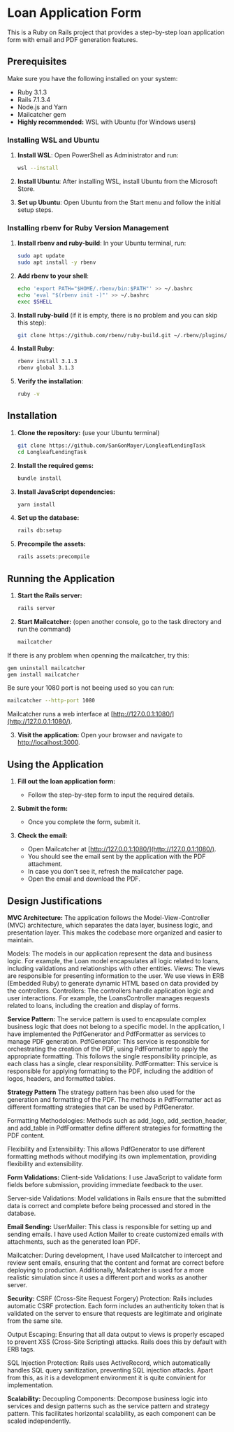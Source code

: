 # Loan Application Form

This is a Ruby on Rails project that provides a step-by-step loan application form with email and PDF generation features.

## Prerequisites

Make sure you have the following installed on your system:
- Ruby 3.1.3
- Rails 7.1.3.4
- Node.js and Yarn
- Mailcatcher gem
- **Highly recommended:** WSL with Ubuntu (for Windows users)

### Installing WSL and Ubuntu

1. **Install WSL**:
    Open PowerShell as Administrator and run:
    ```sh
    wsl --install
    ```

2. **Install Ubuntu**:
    After installing WSL, install Ubuntu from the Microsoft Store.

3. **Set up Ubuntu**:
    Open Ubuntu from the Start menu and follow the initial setup steps.

### Installing rbenv for Ruby Version Management

1. **Install rbenv and ruby-build**:
    In your Ubuntu terminal, run:
    ```sh
    sudo apt update
    sudo apt install -y rbenv
    ```

2. **Add rbenv to your shell**:
    ```sh
    echo 'export PATH="$HOME/.rbenv/bin:$PATH"' >> ~/.bashrc
    echo 'eval "$(rbenv init -)"' >> ~/.bashrc
    exec $SHELL
    ```

3. **Install ruby-build** (if it is empty, there is no problem and you can skip this step):
    ```sh
    git clone https://github.com/rbenv/ruby-build.git ~/.rbenv/plugins/ruby-build
    ```

4. **Install Ruby**:
    ```sh
    rbenv install 3.1.3
    rbenv global 3.1.3
    ```

5. **Verify the installation**:
    ```sh
    ruby -v
    ```

## Installation

1. **Clone the repository:** (use your Ubuntu terminal)
    ```bash
    git clone https://github.com/SanGonMayer/LongleafLendingTask
    cd LongleafLendingTask
    ```

2. **Install the required gems:**
    ```bash
    bundle install
    ```

3. **Install JavaScript dependencies:**
    ```bash
    yarn install
    ```

4. **Set up the database:**
    ```bash
    rails db:setup
    ```

5. **Precompile the assets:**
    ```bash
    rails assets:precompile
    ```

## Running the Application

1. **Start the Rails server:**
    ```bash
    rails server
    ```

2. **Start Mailcatcher:** (open another console, go to the task directory and run the command)
    ```bash
    mailcatcher
    ```
If there is any problem when openning the mailcatcher, try this:
```bash
gem uninstall mailcatcher
gem install mailcatcher
```
Be sure your 1080 port is not beeing used so you can run:
```bash
mailcatcher --http-port 1080
```
Mailcatcher runs a web interface at [http://127.0.0.1:1080/](http://127.0.0.1:1080/).

3. **Visit the application:**
    Open your browser and navigate to [http://localhost:3000](http://localhost:3000).

## Using the Application

1. **Fill out the loan application form:**
    - Follow the step-by-step form to input the required details.

2. **Submit the form:**
    - Once you complete the form, submit it.

3. **Check the email:**
    - Open Mailcatcher at [http://127.0.0.1:1080/](http://127.0.0.1:1080/).
    - You should see the email sent by the application with the PDF attachment.
    - In case you don't see it, refresh the mailcatcher page.
    - Open the email and download the PDF.

## Design Justifications
**MVC Architecture:** 
The application follows the Model-View-Controller (MVC) architecture, which separates the data layer, business logic, and presentation layer. This makes the codebase more organized and easier to maintain.

Models: The models in our application represent the data and business logic. For example, the Loan model encapsulates all logic related to loans, including validations and relationships with other entities.
Views: The views are responsible for presenting information to the user. We use views in ERB (Embedded Ruby) to generate dynamic HTML based on data provided by the controllers.
Controllers: The controllers handle application logic and user interactions. For example, the LoansController manages requests related to loans, including the creation and display of forms.

**Service Pattern:**
The service pattern is used to encapsulate complex business logic that does not belong to a specific model. In the application, I have implemented the PdfGenerator and PdfFormatter as services to manage PDF generation.
PdfGenerator: This service is responsible for orchestrating the creation of the PDF, using PdfFormatter to apply the appropriate formatting. This follows the single responsibility principle, as each class has a single, clear responsibility.
PdfFormatter: This service is responsible for applying formatting to the PDF, including the addition of logos, headers, and formatted tables.

**Strategy Pattern**
The strategy pattern has been also used for the generation and formatting of the PDF. The methods in PdfFormatter act as different formatting strategies that can be used by PdfGenerator.

Formatting Methodologies: Methods such as add_logo, add_section_header, and add_table in PdfFormatter define different strategies for formatting the PDF content.

Flexibility and Extensibility: This allows PdfGenerator to use different formatting methods without modifying its own implementation, providing flexibility and extensibility.

**Form Validations:**
Client-side Validations: I use JavaScript to validate form fields before submission, providing immediate feedback to the user.

Server-side Validations: Model validations in Rails ensure that the submitted data is correct and complete before being processed and stored in the database.

**Email Sending:**
UserMailer: This class is responsible for setting up and sending emails. I have used Action Mailer to create customized emails with attachments, such as the generated loan PDF.

Mailcatcher: During development, I have used Mailcatcher to intercept and review sent emails, ensuring that the content and format are correct before deploying to production. Additionally, Mailcatcher is used for a more realistic simulation since it uses a different port and works as another server.

**Security:**
CSRF (Cross-Site Request Forgery) Protection:
Rails includes automatic CSRF protection. Each form includes an authenticity token that is validated on the server to ensure that requests are legitimate and originate from the same site.

Output Escaping:
Ensuring that all data output to views is properly escaped to prevent XSS (Cross-Site Scripting) attacks. Rails does this by default with ERB tags.

SQL Injection Protection:
Rails uses ActiveRecord, which automatically handles SQL query sanitization, preventing SQL injection attacks.
Apart from this, as it is a development environment it is quite convinient for implementation.

**Scalability:**
Decoupling Components:
Decompose business logic into services and design patterns such as the service pattern and strategy pattern. This facilitates horizontal scalability, as each component can be scaled independently.
